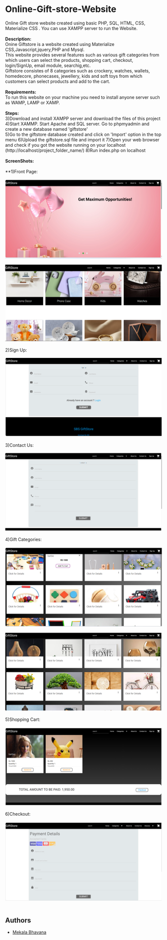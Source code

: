 # Online-Gift-store-Website
Online Gift store website created using basic PHP, SQL, HTML, CSS, Materialize CSS . You can use XAMPP server to run the Website.</br></br>
**Description:**</br>
Onine Giftstore is a website created using Materialize CSS,Javascript,jquery,PHP and Mysql.</br>
This website provides several features such as various gift categories from which users can select the products, shopping cart, checkout, login/SignUp, email module, searchig,etc.</br>
Giftstore consistes of 8 categories such as crockery, watches, wallets, homedecore, phonecases, jewellery, kids and soft toys from which customers can select products and add to the cart.
</br></br>
**Requirements:**</br>
To run this website on your machine you need to install anyone server such as WAMP, LAMP or XAMP.</br></br>
**Steps:**</br>
3)Download and install XAMPP server and download the files of this project</br>
4)Start XAMMP. Start Apache and SQL server. Go to phpmyadmin and create a new database named 'giftstore'</br>
5)Go to the giftstore database created and click on 'Import' option in the top menu
6)Upload the giftstore.sql file and import it
7)Open your web browser and check if you got the website running on your localhost (http://localhost/project_folder_name/)
8)Run index.php on localhost</br></br>
**ScreenShots:**</br></br>
**1)Front Page:</br></br>
![front page](ScreenShots/Home.PNG)</br></br>
![front page](ScreenShots/Home1.PNG)</br></br>
2)Sign Up:</br></br>
![front page](ScreenShots/Signup.PNG)</br></br>
3)Contact Us:</br></br>
![front page](ScreenShots/Contact.PNG)</br></br>
4)Gift Categories:</br></br>
![front page](ScreenShots/Kids.PNG)</br></br>
![front page](ScreenShots/Homedecor.PNG)</br></br>
5)Shopping Cart:</br></br>
![front page](ScreenShots/Cart.PNG)</br></br>
6)Checkout:</br></br>
![front page](ScreenShots/Checkout.PNG)</br></br>

## Authors
- [Mekala Bhavana](https://github.com/MEKALA-BHAVANA)


